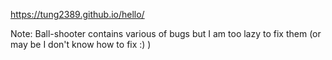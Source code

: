https://tung2389.github.io/hello/


Note: Ball-shooter contains various of bugs but I am too lazy to fix them (or may be I don't know how to fix :) )
